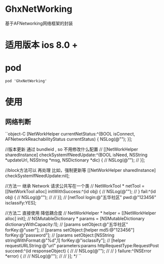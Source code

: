 # GhxNetWorking
基于AFNetworking网络框架的封装

# 适用版本 ios 8.0 +

# pod
``
pod 'GhxNetWorking'
``

# 使用 
## 网络判断
``object-C
 [NetWorkHelper currentNetStatus:^(BOOL isConnect, AFNetworkReachabilityStatus currentStatus) {
 NSLog(@"");
 }];
 
 //版本更新 通过 bundleid , so 不用修改什么配置
 //    [[NetWorkHelper sharedInstance] checkSystemIfNeedUpdate:^(BOOL isNeed, NSString *updateUrl, NSString *msg, NSDictionary *dic) {
 //        NSLog(@"");
 //    }];
 
 //block方法可以 再处理 比如，强制更新等
 [[NetWorkHelper sharedInstance] checkSystemIfNeedUpdate:nil];
 
 
 //方法一 继承 Network 请求公共写在一个类
 //    NetWorkTool * netTool = [[NetWorkTool alloc] initWithSuccess:^(id obj) {
 //        NSLog(@"");
 //    } fail:^(id obj) {
 //        NSLog(@"");
 //
 //    }];
 //    [netTool login:@"五华社区" pwd:@"123456" isclassify:YES];
 
 //方法二  直接使用 降低耦合度
 //    NetWorkHelper * helper = [[NetWorkHelper alloc] init];
 //    NSMutableDictionary * params = [NSMutableDictionary dictionaryWithCapacity:1];
 //    [params setObject:@"五华社区" forKey:@"user"];
 //    [params setObject:[helper md5:@"123456"] forKey:@"password"];
 //    [params setObject:[NSString stringWithFormat:@"%d",1] forKey:@"isclassify"];
 //    [helper requestURLString:@"url" parameters:params httpRequestType:RequestPost succeed:^(id responseObject) {
 //
 //        NSLog(@"");
 //
 //    } failure:^(NSError *error) {
 //
 //        NSLog(@"");
 //
 //    }];
 */
 ``
